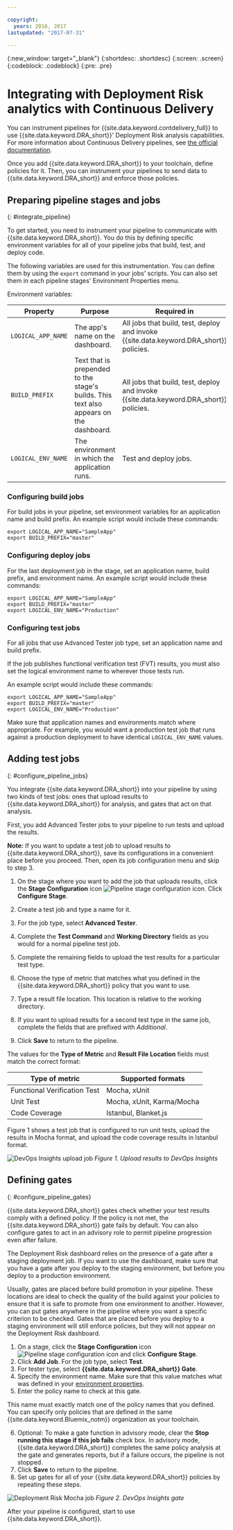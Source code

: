 ```yaml
---

copyright:
  years: 2016, 2017
lastupdated: "2017-07-31"

---
```


{:new_window: target="_blank"}
{:shortdesc: .shortdesc}
{:screen: .screen}
{:codeblock: .codeblock}
{:pre: .pre}

# Integrating with Deployment Risk analytics with Continuous Delivery

You can instrument pipelines for {{site.data.keyword.contdelivery_full}} to use {{site.data.keyword.DRA_short}}' Deployment Risk analysis capabilities. For more information about Continuous Delivery pipelines, see [the official documentation](../ContinuousDelivery/pipeline_working.html).

Once you add {{site.data.keyword.DRA_short}} to your toolchain, define policies for it. Then, you can instrument your pipelines to send data to {{site.data.keyword.DRA_short}} and enforce those policies.

## Preparing pipeline stages and jobs
{: #integrate_pipeline}

To get started, you need to instrument your pipeline to communicate with {{site.data.keyword.DRA_short}}. You do this by defining specific environment variables for all of your pipeline jobs that build, test, and deploy code. 

The following variables are used for this instrumentation. You can define them by using the `export` command in your jobs' scripts. You can also set them in each pipeline stages' Environment Properties menu.

Environment variables:

| Property  | Purpose | Required in |
|-----------|-------- |-------------|
| `LOGICAL_APP_NAME`  | The app's name on the dashboard. | All jobs that build, test, deploy and invoke {{site.data.keyword.DRA_short}} policies. |
| `BUILD_PREFIX`  | Text that is prepended to the stage's builds. This text also appears on the dashboard. | All jobs that build, test, deploy and invoke {{site.data.keyword.DRA_short}} policies. |
| `LOGICAL_ENV_NAME`  | The environment in which the application runs. | Test and deploy jobs. |

### Configuring build jobs

For build jobs in your pipeline, set environment variables for an application name and build prefix. An example script would include these commands:

```
export LOGICAL_APP_NAME="SampleApp"
export BUILD_PREFIX="master"
```

### Configuring deploy jobs

For the last deployment job in the stage, set an application name, build prefix, and environment name. An example script would include these commands:

```
export LOGICAL_APP_NAME="SampleApp"
export BUILD_PREFIX="master"
export LOGICAL_ENV_NAME="Production"
```

### Configuring test jobs

For all jobs that use Advanced Tester job type, set an application name and build prefix.

If the job publishes functional verification test (FVT) results, you must also set the logical environment name to wherever those tests run.

An example script would include these commands:

```
export LOGICAL_APP_NAME="SampleApp"
export BUILD_PREFIX="master"
export LOGICAL_ENV_NAME="Production"
```

Make sure that application names and environments match where appropriate. For example, you would want a production test job that runs against a production deployment to have identical `LOGICAL_ENV_NAME` values.


## Adding test jobs
{: #configure_pipeline_jobs}

You integrate {{site.data.keyword.DRA_short}} into your pipeline by using two kinds of test jobs: ones that upload results to {{site.data.keyword.DRA_short}} for analysis, and gates that act on that analysis. 

First, you add Advanced Tester jobs to your pipeline to run tests and upload the results. 

**Note:** If you want to update a test job to upload results to {{site.data.keyword.DRA_short}}, save its configurations in a convenient place before you proceed. Then, open its job configuration menu and skip to step 3. 

1. On the stage where you want to add the job that uploads results, click the **Stage Configuration** icon ![Pipeline stage configuration icon](images/pipeline-stage-configuration-icon.png). Click **Configure Stage**.
2. Create a test job and type a name for it. 
3. For the job type, select **Advanced Tester**.
4. Complete the **Test Command** and **Working Directory** fields as you would for a normal pipeline test job. 
5. Complete the remaining fields to upload the test results for a particular test type. 

 1. Choose the type of metric that matches what you defined in the {{site.data.keyword.DRA_short}} policy that you want to use.
 2. Type a result file location. This location is relative to the working directory. 

6. If you want to upload results for a second test type in the same job, complete the fields that are prefixed with *Additional*.
7. Click **Save** to return to the pipeline.

The values for the **Type of Metric** and **Result File Location** fields must match the correct format:

<table><thead>
<tr>
<th>Type of metric</th>
<th>Supported formats</th>
</tr>
</thead><tbody>
<tr>
<td>Functional Verification Test</td>
<td>Mocha, xUnit</td>
</tr>
<tr>
<td>Unit Test</td>
<td>Mocha, xUnit, Karma/Mocha</td>
</tr>
<tr>
<td>Code Coverage</td>
<td>Istanbul, Blanket.js</td>
</tr>
</tbody></table>

Figure 1 shows a test job that is configured to run unit tests, upload the results in Mocha format, and upload the code coverage results in Istanbul format.

![DevOps Insights upload job](images/insights_upload_job.png)
*Figure 1. Upload results to DevOps Insights*

## Defining gates
{: #configure_pipeline_gates}

{{site.data.keyword.DRA_short}} gates check whether your test results comply with a defined policy. If the policy is not met, the {{site.data.keyword.DRA_short}} gate fails by default. You can also configure gates to act in an advisory role to permit pipeline progression even after failure.

The Deployment Risk dashboard relies on the presence of a gate after a staging deployment job. If you want to use the dashboard, make sure that you have a gate after you deploy to the staging environment, but before you deploy to a production environment.

Usually, gates are placed before build promotion in your pipeline. These locations are ideal to check the quality of the build against your policies to ensure that it is safe to promote from one environment to another. However, you can put gates anywhere in the pipeline where you want a specific criterion to be checked. Gates that are placed before you deploy to a staging environment will still enforce policies, but they will not appear on the Deployment Risk dashboard.

1. On a stage, click the **Stage Configuration** icon ![Pipeline stage configuration icon](images/pipeline-stage-configuration-icon.png) and click **Configure Stage**.
2. Click **Add Job**. For the job type, select **Test**.
3. For tester type, select **{{site.data.keyword.DRA_short}} Gate**.
4. Specify the environment name. Make sure that this value matches what was defined in your [environment properties](#toolchain_pipeline_props).
5. Enter the policy name to check at this gate.

 This name must exactly match one of the policy names that you defined. You can specify only policies that are defined in the same {{site.data.keyword.Bluemix_notm}} organization as your toolchain.

6. Optional: To make a gate function in advisory mode, clear the **Stop running this stage if this job fails** check box. In advisory mode, {{site.data.keyword.DRA_short}} completes the same policy analysis at the gate and generates reports, but if a failure occurs, the pipeline is not stopped.
7. Click **Save** to return to the pipeline.
8. Set up gates for all of your {{site.data.keyword.DRA_short}} policies by repeating these steps.

![Deployment Risk Mocha job](images/insights_gate_job.png)
*Figure 2. DevOps Insights gate*

After your pipeline is configured, start to use {{site.data.keyword.DRA_short}}. 
